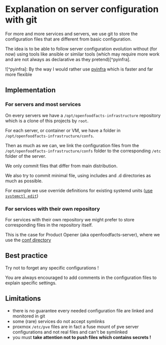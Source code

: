 # Explanation on server configuration with git

For more and more services and servers, we use git to store the configuration files that are different from basic configuration.

The idea is to be able to follow server configuration evolution without (for now) using tools like ansible or similar tools (which may require more work and are not always as declarative as they pretend)[^pyinfra].

![^pyinfra]: By the way I would rather use [pyinfra](https://docs.pyinfra.com/en/2.x/) which is faster and far more flexible

## Implementation

### For servers and most services

On every servers we have a `/opt/openfoodfacts-infrastructure` repository which is a clone of this projects by `root`.

For each server, or container or VM, we have a folder in `/opt/openfoodfacts-infrastructure/confs`.

Then as much as we can, we link the configuration files from the `/opt/openfoodfacts-infrastructure/confs` folder to the corresponding `/etc` folder of the server.

We only commit files that differ from main distribution.

We also try to commit minimal file, using includes and .d directories as much as possible.

For example we use override definitions for existing systemd units ([use `systemctl edit`](https://www.freedesktop.org/software/systemd/man/latest/systemctl.html#edit%20UNIT%E2%80%A6))

### For services with their own repository

For services with their own repository we might prefer to store corresponding files in the repository itself.

This is the case for Product Opener (aka openfoodfacts-server), where we use the [conf directory](https://github.com/openfoodfacts/openfoodfacts-server/tree/main/conf)

## Best practice

Try not to forget any specific configurations !

You are always encouraged to add comments in the configuration files to explain specific settings.

## Limitations

* there is no guarantee every needed configuration file are linked and monitored in git
* some (rare) services do not accept symlinks
* proxmox `/etc/pve` files are in fact a fuse mount of pve server configurations and not real files and can't be symlinked
* you must **take attention not to push files which contains secrets !**